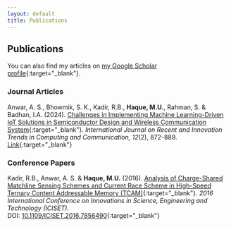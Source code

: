 ```yaml
---
layout: default
title: Publications
---
```


## Publications

You can also find my articles on [my Google Scholar profile](https://scholar.google.com/citations?hl=en&user=qsD8a0MAAAAJ&view_op=list_works&sortby=pubdate){:target="_blank"}.

### Journal Articles

Anwar, A. S., Bhowmik, S. K., Kadir, R.B., **Haque, M.U.**, Rahman, S. & Badhan, I.A. (2024). [Challenges in Implementing Machine Learning-Driven IoT Solutions in Semiconductor Design and Wireless Communication System](https://ijritcc.org/index.php/ijritcc/article/view/11127){:target="_blank"}. *International Journal on Recent and Innovation Trends in Computing and Communication, 12*(2), 872-889.    
[Link](https://ijritcc.org/index.php/ijritcc/article/view/11127){:target="_blank"}

### Conference Papers

Kadir, R.B., Anwar, A. S. & **Haque, M.U.** (2016). [Analysis of Charge-Shared Matchline Sensing Schemes and Current Race Scheme in High-Speed Ternary Content Addressable Memory (TCAM)](https://ieeexplore.ieee.org/document/7856490){:target="_blank"}. *2016 International Conference on Innovations in Science, Engineering and Technology (ICISET)*.  
DOI: [10.1109/ICISET.2016.7856490](https://doi.org/10.1109/ICISET.2016.7856490){:target="_blank"}